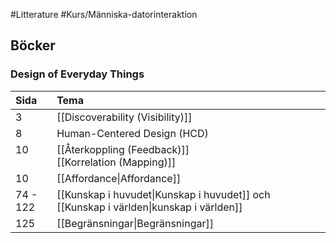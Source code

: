 #Litterature #Kurs/Människa-datorinteraktion 

## Böcker
### Design of Everyday Things
Sida|Tema
:----------|:--------------------------------
3 |[[Discoverability (Visibility)]]
8 | Human-Centered Design (HCD)
10<br><br>| [[Återkoppling (Feedback)]]<br>[[Korrelation  (Mapping)]]
10| [[Affordance\|Affordance]]
74 - 122 | [[Kunskap i huvudet\|Kunskap i huvudet]] och [[Kunskap i världen\|kunskap i världen]]
125 | [[Begränsningar\|Begränsningar]]